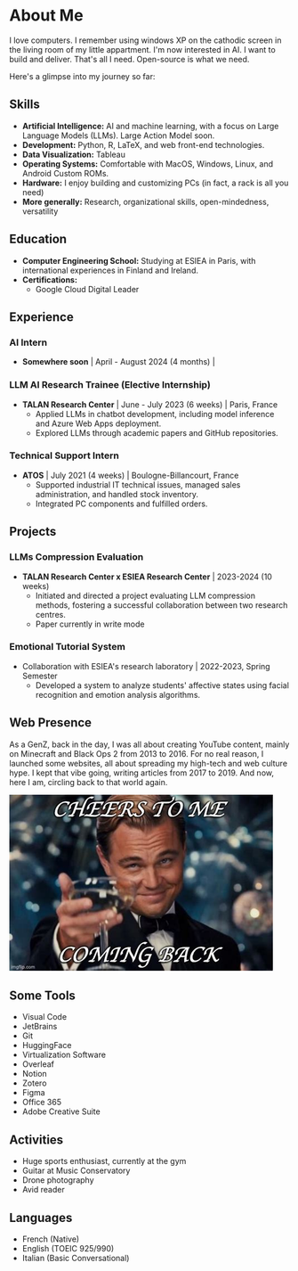 # About Me

I love computers. I remember using windows XP on the cathodic screen in the living room of my little appartment. I'm now interested in AI. I want to build and deliver. That's all I need. Open-source is what we need.

Here's a glimpse into my journey so far:

## Skills

- **Artificial Intelligence:** AI and machine learning, with a focus on Large Language Models (LLMs). Large Action Model soon.
- **Development:** Python, R, LaTeX, and web front-end technologies.
- **Data Visualization:** Tableau
- **Operating Systems:** Comfortable with MacOS, Windows, Linux, and Android Custom ROMs.
- **Hardware:** I enjoy building and customizing PCs (in fact, a rack is all you need)
- **More generally:** Research, organizational skills, open-mindedness, versatility

## Education

- **Computer Engineering School:** Studying at ESIEA in Paris, with international experiences in Finland and Ireland.
- **Certifications:**
  - Google Cloud Digital Leader


## Experience

### AI Intern
- **Somewhere soon** | April - August 2024 (4 months) | 

### LLM AI Research Trainee (Elective Internship)
- **TALAN Research Center** | June - July 2023 (6 weeks) | Paris, France
  - Applied LLMs in chatbot development, including model inference and Azure Web Apps deployment.
  - Explored LLMs through academic papers and GitHub repositories.

### Technical Support Intern
- **ATOS** | July 2021 (4 weeks) | Boulogne-Billancourt, France
  - Supported industrial IT technical issues, managed sales administration, and handled stock inventory.
  - Integrated PC components and fulfilled orders.

## Projects

### LLMs Compression Evaluation
- **TALAN Research Center x ESIEA Research Center** | 2023-2024 (10 weeks)
  - Initiated and directed a project evaluating LLM compression methods, fostering a successful collaboration between two research centres.
  - Paper currently in write mode 

### Emotional Tutorial System
- Collaboration with ESIEA's research laboratory | 2022-2023, Spring Semester
  - Developed a system to analyze students' affective states using facial recognition and emotion analysis algorithms.

## Web Presence
  As a GenZ, back in the day, I was all about creating YouTube content, mainly on Minecraft and Black Ops 2 from 2013 to 2016. For no real reason, I launched some websites, all about spreading my high-tech and web culture hype. I kept that vibe going, writing articles from 2017 to 2019. And now, here I am, circling back to that world again.

  ![img:b/acc](imback.png)


## Some Tools

- Visual Code
- JetBrains
- Git
- HuggingFace
- Virtualization Software
- Overleaf
- Notion
- Zotero
- Figma
- Office 365
- Adobe Creative Suite

## Activities

- Huge sports enthusiast, currently at the gym
- Guitar at Music Conservatory
- Drone photography
- Avid reader

## Languages

- French (Native)
- English (TOEIC 925/990)
- Italian (Basic Conversational)
